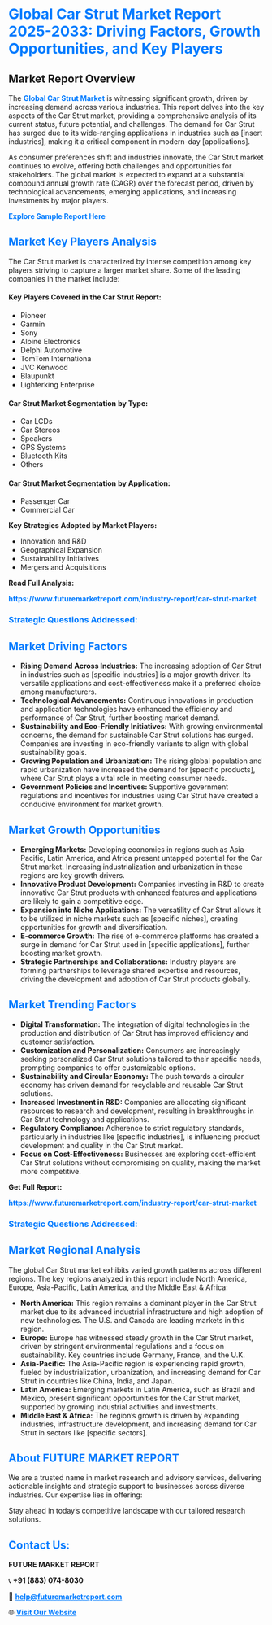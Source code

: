 <h1 style="color: #007BFF;">Global Car Strut Market Report 2025-2033: Driving Factors, Growth Opportunities, and Key Players</h1>

<section id="overview">
<h2>Market Report Overview</h2>
<p>The <a href="https://www.futuremarketreport.com/industry-report/car-strut-market" style="color: #007BFF; text-decoration: none;"><strong>Global Car Strut Market</strong></a> is witnessing significant growth, driven by increasing demand across various industries. This report delves into the key aspects of the Car Strut market, providing a comprehensive analysis of its current status, future potential, and challenges. The demand for Car Strut has surged due to its wide-ranging applications in industries such as [insert industries], making it a critical component in modern-day [applications].</p>
<p>As consumer preferences shift and industries innovate, the Car Strut market continues to evolve, offering both challenges and opportunities for stakeholders. The global market is expected to expand at a substantial compound annual growth rate (CAGR) over the forecast period, driven by technological advancements, emerging applications, and increasing investments by major players.</p>
</section>

<section id="overview">
<p><a href="https://www.futuremarketreport.com/request-sample/reportId=34076" style="color: #007BFF; text-decoration: none;"><strong>Explore Sample Report Here</strong></a></p>
</section>

<section id="key-players">
<h2 style="color: #007BFF;">Market Key Players Analysis</h2>
<p>The Car Strut market is characterized by intense competition among key players striving to capture a larger market share. Some of the leading companies in the market include:</p>
<h4>Key Players Covered in the Car Strut Report:</h4>
<ul><li>Pioneer</li><li>Garmin</li><li>Sony</li><li>Alpine Electronics</li><li>Delphi Automotive</li><li>TomTom Internationa</li><li>JVC Kenwood</li><li>Blaupunkt</li><li>Lighterking Enterprise</li></ul>
<h4>Car Strut Market Segmentation by Type:</h4>
<ul><li>Car LCDs</li><li>Car Stereos</li><li>Speakers</li><li>GPS Systems</li><li>Bluetooth Kits</li><li>Others</li></ul>

<h4>Car Strut Market Segmentation by Application:</h4>
<ul><li>Passenger Car</li><li>Commercial Car</li></ul>
<p><strong>Key Strategies Adopted by Market Players:</strong></p>
<ul>
<li>Innovation and R&D</li>
<li>Geographical Expansion</li>
<li>Sustainability Initiatives</li>
<li>Mergers and Acquisitions</li>
</ul>
</section>

<section>
<p><strong>Read Full Analysis: </strong></p><a href="https://www.futuremarketreport.com/industry-report/car-strut-market" style="color: #007BFF; text-decoration: none;"><strong>https://www.futuremarketreport.com/industry-report/car-strut-market</strong></a>
<h3 style="color: #007BFF;">Strategic Questions Addressed:</h3>
</section>

<section id="driving-factors">
<h2 style="color: #007BFF;">Market Driving Factors</h2>
<ul>
<li><strong>Rising Demand Across Industries:</strong> The increasing adoption of Car Strut in industries such as [specific industries] is a major growth driver. Its versatile applications and cost-effectiveness make it a preferred choice among manufacturers.</li>
<li><strong>Technological Advancements:</strong> Continuous innovations in production and application technologies have enhanced the efficiency and performance of Car Strut, further boosting market demand.</li>
<li><strong>Sustainability and Eco-Friendly Initiatives:</strong> With growing environmental concerns, the demand for sustainable Car Strut solutions has surged. Companies are investing in eco-friendly variants to align with global sustainability goals.</li>
<li><strong>Growing Population and Urbanization:</strong> The rising global population and rapid urbanization have increased the demand for [specific products], where Car Strut plays a vital role in meeting consumer needs.</li>
<li><strong>Government Policies and Incentives:</strong> Supportive government regulations and incentives for industries using Car Strut have created a conducive environment for market growth.</li>
</ul>
</section>

<section id="growth-opportunities">
<h2 style="color: #007BFF;">Market Growth Opportunities</h2>
<ul>
<li><strong>Emerging Markets:</strong> Developing economies in regions such as Asia-Pacific, Latin America, and Africa present untapped potential for the Car Strut market. Increasing industrialization and urbanization in these regions are key growth drivers.</li>
<li><strong>Innovative Product Development:</strong> Companies investing in R&D to create innovative Car Strut products with enhanced features and applications are likely to gain a competitive edge.</li>
<li><strong>Expansion into Niche Applications:</strong> The versatility of Car Strut allows it to be utilized in niche markets such as [specific niches], creating opportunities for growth and diversification.</li>
<li><strong>E-commerce Growth:</strong> The rise of e-commerce platforms has created a surge in demand for Car Strut used in [specific applications], further boosting market growth.</li>
<li><strong>Strategic Partnerships and Collaborations:</strong> Industry players are forming partnerships to leverage shared expertise and resources, driving the development and adoption of Car Strut products globally.</li>
</ul>
</section>

<section id="trending-factors">
<h2 style="color: #007BFF;">Market Trending Factors</h2>
<ul>
<li><strong>Digital Transformation:</strong> The integration of digital technologies in the production and distribution of Car Strut has improved efficiency and customer satisfaction.</li>
<li><strong>Customization and Personalization:</strong> Consumers are increasingly seeking personalized Car Strut solutions tailored to their specific needs, prompting companies to offer customizable options.</li>
<li><strong>Sustainability and Circular Economy:</strong> The push towards a circular economy has driven demand for recyclable and reusable Car Strut solutions.</li>
<li><strong>Increased Investment in R&D:</strong> Companies are allocating significant resources to research and development, resulting in breakthroughs in Car Strut technology and applications.</li>
<li><strong>Regulatory Compliance:</strong> Adherence to strict regulatory standards, particularly in industries like [specific industries], is influencing product development and quality in the Car Strut market.</li>
<li><strong>Focus on Cost-Effectiveness:</strong> Businesses are exploring cost-efficient Car Strut solutions without compromising on quality, making the market more competitive.</li>
</ul>
</section>

<section>
<p><strong>Get Full Report: </strong></p><a href="https://www.futuremarketreport.com/industry-report/car-strut-market" style="color: #007BFF; text-decoration: none;"><strong>https://www.futuremarketreport.com/industry-report/car-strut-market</strong></a>
<h3 style="color: #007BFF;">Strategic Questions Addressed:</h3>
</section>


<section id="regional-analysis">
<h2 style="color: #007BFF;">Market Regional Analysis</h2>
<p>The global Car Strut market exhibits varied growth patterns across different regions. The key regions analyzed in this report include North America, Europe, Asia-Pacific, Latin America, and the Middle East & Africa:</p>
<ul>
<li><strong>North America:</strong> This region remains a dominant player in the Car Strut market due to its advanced industrial infrastructure and high adoption of new technologies. The U.S. and Canada are leading markets in this region.</li>
<li><strong>Europe:</strong> Europe has witnessed steady growth in the Car Strut market, driven by stringent environmental regulations and a focus on sustainability. Key countries include Germany, France, and the U.K.</li>
<li><strong>Asia-Pacific:</strong> The Asia-Pacific region is experiencing rapid growth, fueled by industrialization, urbanization, and increasing demand for Car Strut in countries like China, India, and Japan.</li>
<li><strong>Latin America:</strong> Emerging markets in Latin America, such as Brazil and Mexico, present significant opportunities for the Car Strut market, supported by growing industrial activities and investments.</li>
<li><strong>Middle East & Africa:</strong> The region’s growth is driven by expanding industries, infrastructure development, and increasing demand for Car Strut in sectors like [specific sectors].</li>
</ul>
</section>

<footer>
<h2 style="color: #007BFF;">About FUTURE MARKET REPORT</h2>
<p>We are a trusted name in market research and advisory services, delivering actionable insights and strategic support to businesses across diverse industries. Our expertise lies in offering:</p>

<p>Stay ahead in today’s competitive landscape with our tailored research solutions.</p>

<h2 style="color: #007BFF;">Contact Us:</h2>
<p><strong>FUTURE MARKET REPORT</strong></p>
<p>📞 <strong>+91 (883) 074-8030</strong></p>
<p>📧 <strong><a href="mailto:help@futuremarketreport.com" style="color: #007BFF;">help@futuremarketreport.com</a></strong></p>
<p>🌐 <strong><a href="https://www.futuremarketreport.com/" style="color: #007BFF;">Visit Our Website</a></strong></p>
</footer>